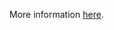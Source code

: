More information [here](https://docs.bridgecrew.io/docs/ensure-that-azure-cache-for-redis-disables-public-network-access).
